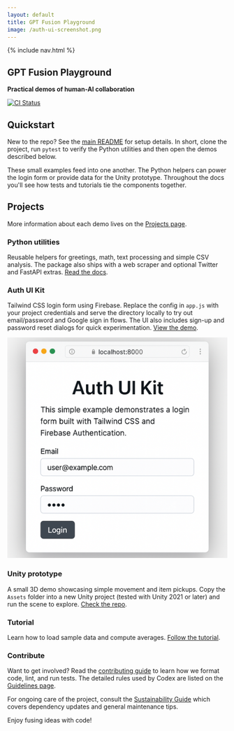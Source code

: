 ```yaml
---
layout: default
title: GPT Fusion Playground
image: /auth-ui-screenshot.png
---
```


{% include nav.html %}

<div class="scroller">
  <section>
    <h1>GPT Fusion Playground</h1>
    <p><strong>Practical demos of human-AI collaboration</strong></p>
    <p><a href="https://github.com/costasford/gpt-fusion/actions/workflows/ci.yml"><img src="https://github.com/costasford/gpt-fusion/actions/workflows/ci.yml/badge.svg" alt="CI Status"></a></p>
  </section>

  <section>
    <h2>Quickstart</h2>
    <p>New to the repo? See the <a href="https://github.com/costasford/gpt-fusion#readme">main README</a> for setup details. In short, clone the project, run <code>pytest</code> to verify the Python utilities and then open the demos described below.</p>
    <p>These small examples feed into one another. The Python helpers can power the login form or provide data for the Unity prototype. Throughout the docs you'll see how tests and tutorials tie the components together.</p>
  </section>

  <section>
    <h2>Projects</h2>
    <p>More information about each demo lives on the <a href="projects.md">Projects page</a>.</p>
    <h3>Python utilities</h3>
    <p>Reusable helpers for greetings, math, text processing and simple CSV analysis. The package also ships with a web scraper and optional Twitter and FastAPI extras. <a href="README.md">Read the docs</a>.</p>
    <h3>Auth UI Kit</h3>
    <p>Tailwind CSS login form using Firebase. Replace the config in <code>app.js</code> with your project credentials and serve the directory locally to try out email/password and Google sign in flows. The UI also includes sign-up and password reset dialogs for quick experimentation. <a href="https://github.com/costasford/gpt-fusion/tree/main/auth-ui-kit">View the demo</a>.</p>
    <p><img src="/auth-ui-screenshot.png" alt="Auth UI screenshot"></p>
    <h3>Unity prototype</h3>
    <p>A small 3D demo showcasing simple movement and item pickups. Copy the <code>Assets</code> folder into a new Unity project (tested with Unity&nbsp;2021 or later) and run the scene to explore. <a href="https://github.com/costasford/gpt-fusion/tree/main/unity-prototype">Check the repo</a>.</p>
    <h3>Tutorial</h3>
    <p>Learn how to load sample data and compute averages. <a href="tutorial.md">Follow the tutorial</a>.</p>
    <h3>Contribute</h3>
    <p>Want to get involved? Read the <a href="contributing.md">contributing guide</a> to learn how we format code, lint, and run tests. The detailed rules used by Codex are listed on the <a href="guidelines.md">Guidelines page</a>.</p>
    <p>For ongoing care of the project, consult the <a href="sustainability.md">Sustainability Guide</a> which covers dependency updates and general maintenance tips.</p>
    <p>Enjoy fusing ideas with code!</p>
  </section>
</div>

<script src="assets/js/external-links.js"></script>
<script src="assets/js/anchor-links.js"></script>
